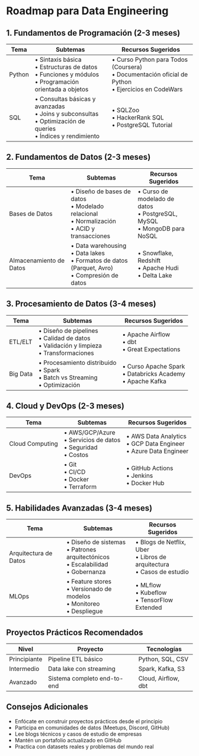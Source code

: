 # Roadmap para Data Engineering

## 1. Fundamentos de Programación (2-3 meses)
| Tema | Subtemas | Recursos Sugeridos |
|------|----------|-------------------|
| Python | • Sintaxis básica<br>• Estructuras de datos<br>• Funciones y módulos<br>• Programación orientada a objetos | • Curso Python para Todos (Coursera)<br>• Documentación oficial de Python<br>• Ejercicios en CodeWars |
| SQL | • Consultas básicas y avanzadas<br>• Joins y subconsultas<br>• Optimización de queries<br>• Índices y rendimiento | • SQLZoo<br>• HackerRank SQL<br>• PostgreSQL Tutorial |

## 2. Fundamentos de Datos (2-3 meses)
| Tema | Subtemas | Recursos Sugeridos |
|------|----------|-------------------|
| Bases de Datos | • Diseño de bases de datos<br>• Modelado relacional<br>• Normalización<br>• ACID y transacciones | • Curso de modelado de datos<br>• PostgreSQL, MySQL<br>• MongoDB para NoSQL |
| Almacenamiento de Datos | • Data warehousing<br>• Data lakes<br>• Formatos de datos (Parquet, Avro)<br>• Compresión de datos | • Snowflake, Redshift<br>• Apache Hudi<br>• Delta Lake |

## 3. Procesamiento de Datos (3-4 meses)
| Tema | Subtemas | Recursos Sugeridos |
|------|----------|-------------------|
| ETL/ELT | • Diseño de pipelines<br>• Calidad de datos<br>• Validación y limpieza<br>• Transformaciones | • Apache Airflow<br>• dbt<br>• Great Expectations |
| Big Data | • Procesamiento distribuido<br>• Spark<br>• Batch vs Streaming<br>• Optimización | • Curso Apache Spark<br>• Databricks Academy<br>• Apache Kafka |

## 4. Cloud y DevOps (2-3 meses)
| Tema | Subtemas | Recursos Sugeridos |
|------|----------|-------------------|
| Cloud Computing | • AWS/GCP/Azure<br>• Servicios de datos<br>• Seguridad<br>• Costos | • AWS Data Analytics<br>• GCP Data Engineer<br>• Azure Data Engineer |
| DevOps | • Git<br>• CI/CD<br>• Docker<br>• Terraform | • GitHub Actions<br>• Jenkins<br>• Docker Hub |

## 5. Habilidades Avanzadas (3-4 meses)
| Tema | Subtemas | Recursos Sugeridos |
|------|----------|-------------------|
| Arquitectura de Datos | • Diseño de sistemas<br>• Patrones arquitectónicos<br>• Escalabilidad<br>• Gobernanza | • Blogs de Netflix, Uber<br>• Libros de arquitectura<br>• Casos de estudio |
| MLOps | • Feature stores<br>• Versionado de modelos<br>• Monitoreo<br>• Despliegue | • MLflow<br>• Kubeflow<br>• TensorFlow Extended |

## Proyectos Prácticos Recomendados
| Nivel | Proyecto | Tecnologías |
|-------|----------|-------------|
| Principiante | Pipeline ETL básico | Python, SQL, CSV |
| Intermedio | Data lake con streaming | Spark, Kafka, S3 |
| Avanzado | Sistema completo end-to-end | Cloud, Airflow, dbt |

## Consejos Adicionales
- Enfócate en construir proyectos prácticos desde el principio
- Participa en comunidades de datos (Meetups, Discord, GitHub)
- Lee blogs técnicos y casos de estudio de empresas
- Mantén un portafolio actualizado en GitHub
- Practica con datasets reales y problemas del mundo real
